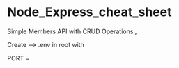 # Node_Express_cheat_sheet
Simple Members API with CRUD Operations , 

Create --> .env in root with

PORT = <Your Fav Port Number >
